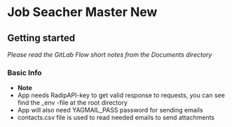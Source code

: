 # Job Seacher Master New


## Getting started

*Please read the GitLab Flow short notes from the Documents directory*


### Basic Info

- **Note** 
- App needs RadipAPI-key to get valid response to requests, you can see find the _env -file at the root directory
- App will also need YAGMAIL_PASS password for sending emails
- contacts.csv file is used to read needed emails to send attachments


